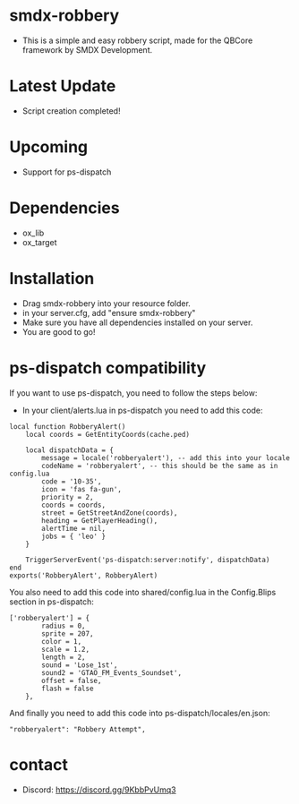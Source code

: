 # smdx-robbery
- This is a simple and easy robbery script, made for the QBCore framework by SMDX Development.

# Latest Update
- Script creation completed!

# Upcoming
- Support for ps-dispatch

# Dependencies
- ox_lib
- ox_target

# Installation
- Drag smdx-robbery into your resource folder.
- in your server.cfg, add "ensure smdx-robbery"
- Make sure you have all dependencies installed on your server.
- You are good to go!

# ps-dispatch compatibility
If you want to use ps-dispatch, you need to follow the steps below:
- In your client/alerts.lua in ps-dispatch you need to add this code:
```
local function RobberyAlert()
    local coords = GetEntityCoords(cache.ped)

    local dispatchData = {
        message = locale('robberyalert'), -- add this into your locale
        codeName = 'robberyalert', -- this should be the same as in config.lua
        code = '10-35',
        icon = 'fas fa-gun',
        priority = 2,
        coords = coords,
        street = GetStreetAndZone(coords),
        heading = GetPlayerHeading(),
        alertTime = nil,
        jobs = { 'leo' }
    }

    TriggerServerEvent('ps-dispatch:server:notify', dispatchData)
end
exports('RobberyAlert', RobberyAlert)
```
You also need to add this code into shared/config.lua in the Config.Blips section in ps-dispatch:
```
['robberyalert'] = {
        radius = 0,
        sprite = 207,
        color = 1,
        scale = 1.2,
        length = 2,
        sound = 'Lose_1st',
        sound2 = 'GTAO_FM_Events_Soundset',
        offset = false,
        flash = false
    },
```
And finally you need to add this code into ps-dispatch/locales/en.json:
```
"robberyalert": "Robbery Attempt",
```

# contact
- Discord: https://discord.gg/9KbbPvUmq3